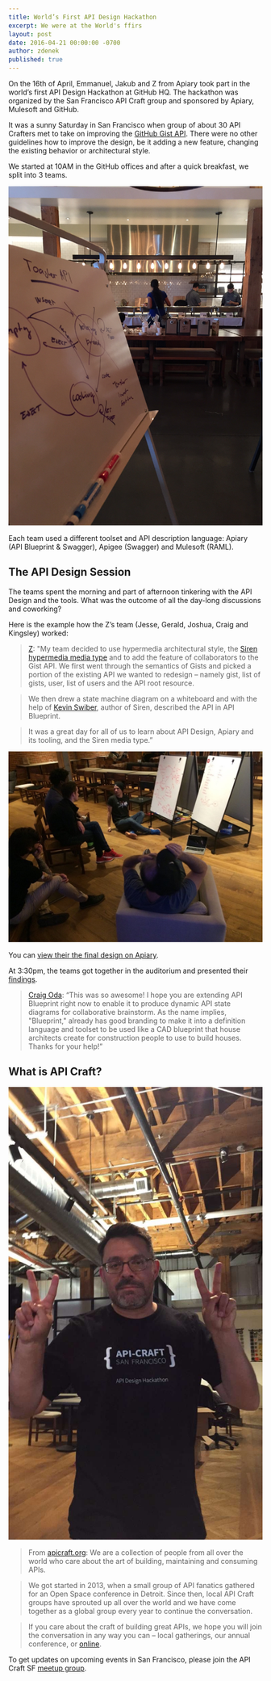 ```yaml
---
title: World’s First API Design Hackathon
excerpt: We were at the World's ffirs
layout: post
date: 2016-04-21 00:00:00 -0700
author: zdenek
published: true
---
```


On the 16th of April, Emmanuel, Jakub and Z from Apiary took part in the world’s first API Design Hackathon at GitHub HQ. The hackathon was organized by the San Francisco API Craft group and sponsored by Apiary, Mulesoft and GitHub.

It was a sunny Saturday in San Francisco when group of about 30 API Crafters met to take on improving the [GitHub Gist API](https://developer.github.com/v3/gists/). There were no other guidelines how to improve the design, be it adding a new feature, changing the existing behavior or architectural style.

We started at 10AM in the GitHub offices and after a quick breakfast, we split into 3 teams.

<img width="640" src="/images/2016-04-21-API-Design-Hackaton/breakfast.jpg" alt="breakfast" />

Each team used a different toolset and API description language: Apiary (API Blueprint & Swagger), Apigee (Swagger) and Mulesoft (RAML).

## The API Design Session

The teams spent the morning and part of afternoon tinkering with the API Design and the tools. What was the outcome of all the day-long discussions and coworking?

Here is the example how the Z’s team (Jesse, Gerald, Joshua, Craig and Kingsley) worked:

> [Z](https://twitter.com/zdne): "My team decided to use hypermedia architectural style, the [Siren hypermedia media type](https://github.com/kevinswiber/siren) and to add the feature of collaborators to the Gist API. We first went through the semantics of Gists and picked a portion of the existing API we wanted to redesign – namely gist, list of gists, user, list of users and the API root resource.

> We then drew a state machine diagram on a whiteboard and with the help of [Kevin Swiber](https://twitter.com/kevinswiber), author of Siren, described the API in API Blueprint.

> It was a great day for all of us to learn about API Design, Apiary and its tooling, and the Siren media type.”

<img width="640" src="/images/2016-04-21-API-Design-Hackaton/team.jpg" alt="team" />

You can [view their the final design on Apiary](http://docs.gistapi1.apiary.io/#reference).

At 3:30pm, the teams got together in the auditorium and presented their [findings](https://github.com/apicraftsf/hackathon2016).

> [Craig Oda](https://twitter.com/craigoda1): “This was so awesome! I hope you are extending API Blueprint right now to enable it to produce dynamic API state diagrams for collaborative brainstorm. As the name implies, "Blueprint," already has good branding to make it into a definition language and toolset to be used like a CAD blueprint that house architects create for construction people to use to build houses. Thanks for your help!”

## What is API Craft?

<img width="640" src="/images/2016-04-21-API-Design-Hackaton/emmanuel.jpg" alt="boss" />

> From [apicraft.org](http://www.apicraft.org): We are a collection of people from all over the world who care about the art of building, maintaining and consuming APIs.

> We got started in 2013, when a small group of API fanatics gathered for an Open Space conference in Detroit. Since then, local API Craft groups have sprouted up all over the world and we have come together as a global group every year to continue the conversation.

> If you care about the craft of building great APIs, we hope you will join the conversation in any way you can – local gatherings, our annual conference, or [online](https://groups.google.com/forum/#!forum/api-craft).

To get updates on upcoming events in San Francisco, please join the API Craft SF [meetup group](http://www.meetup.com/API-Craft-San-Francisco/).

